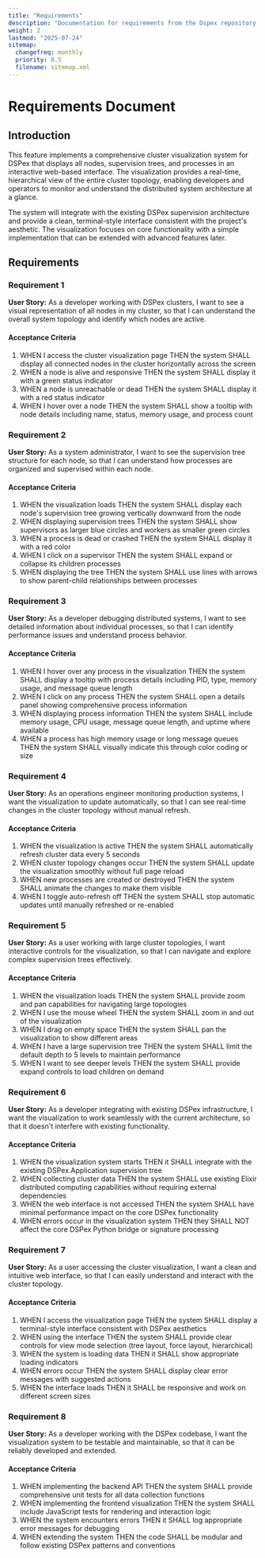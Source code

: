 ```yaml
---
title: "Requirements"
description: "Documentation for requirements from the Dspex repository."
weight: 2
lastmod: "2025-07-24"
sitemap:
  changefreq: monthly
  priority: 0.5
  filename: sitemap.xml
---
```


# Requirements Document

## Introduction

This feature implements a comprehensive cluster visualization system for DSPex that displays all nodes, supervision trees, and processes in an interactive web-based interface. The visualization provides a real-time, hierarchical view of the entire cluster topology, enabling developers and operators to monitor and understand the distributed system architecture at a glance.

The system will integrate with the existing DSPex supervision architecture and provide a clean, terminal-style interface consistent with the project's aesthetic. The visualization focuses on core functionality with a simple implementation that can be extended with advanced features later.

## Requirements

### Requirement 1

**User Story:** As a developer working with DSPex clusters, I want to see a visual representation of all nodes in my cluster, so that I can understand the overall system topology and identify which nodes are active.

#### Acceptance Criteria

1. WHEN I access the cluster visualization page THEN the system SHALL display all connected nodes in the cluster horizontally across the screen
2. WHEN a node is alive and responsive THEN the system SHALL display it with a green status indicator
3. WHEN a node is unreachable or dead THEN the system SHALL display it with a red status indicator
4. WHEN I hover over a node THEN the system SHALL show a tooltip with node details including name, status, memory usage, and process count

### Requirement 2

**User Story:** As a system administrator, I want to see the supervision tree structure for each node, so that I can understand how processes are organized and supervised within each node.

#### Acceptance Criteria

1. WHEN the visualization loads THEN the system SHALL display each node's supervision tree growing vertically downward from the node
2. WHEN displaying supervision trees THEN the system SHALL show supervisors as larger blue circles and workers as smaller green circles
3. WHEN a process is dead or crashed THEN the system SHALL display it with a red color
4. WHEN I click on a supervisor THEN the system SHALL expand or collapse its children processes
5. WHEN displaying the tree THEN the system SHALL use lines with arrows to show parent-child relationships between processes

### Requirement 3

**User Story:** As a developer debugging distributed systems, I want to see detailed information about individual processes, so that I can identify performance issues and understand process behavior.

#### Acceptance Criteria

1. WHEN I hover over any process in the visualization THEN the system SHALL display a tooltip with process details including PID, type, memory usage, and message queue length
2. WHEN I click on any process THEN the system SHALL open a details panel showing comprehensive process information
3. WHEN displaying process information THEN the system SHALL include memory usage, CPU usage, message queue length, and uptime where available
4. WHEN a process has high memory usage or long message queues THEN the system SHALL visually indicate this through color coding or size

### Requirement 4

**User Story:** As an operations engineer monitoring production systems, I want the visualization to update automatically, so that I can see real-time changes in the cluster topology without manual refresh.

#### Acceptance Criteria

1. WHEN the visualization is active THEN the system SHALL automatically refresh cluster data every 5 seconds
2. WHEN cluster topology changes occur THEN the system SHALL update the visualization smoothly without full page reload
3. WHEN new processes are created or destroyed THEN the system SHALL animate the changes to make them visible
4. WHEN I toggle auto-refresh off THEN the system SHALL stop automatic updates until manually refreshed or re-enabled

### Requirement 5

**User Story:** As a user working with large cluster topologies, I want interactive controls for the visualization, so that I can navigate and explore complex supervision trees effectively.

#### Acceptance Criteria

1. WHEN the visualization loads THEN the system SHALL provide zoom and pan capabilities for navigating large topologies
2. WHEN I use the mouse wheel THEN the system SHALL zoom in and out of the visualization
3. WHEN I drag on empty space THEN the system SHALL pan the visualization to show different areas
4. WHEN I have a large supervision tree THEN the system SHALL limit the default depth to 5 levels to maintain performance
5. WHEN I want to see deeper levels THEN the system SHALL provide expand controls to load children on demand

### Requirement 6

**User Story:** As a developer integrating with existing DSPex infrastructure, I want the visualization to work seamlessly with the current architecture, so that it doesn't interfere with existing functionality.

#### Acceptance Criteria

1. WHEN the visualization system starts THEN it SHALL integrate with the existing DSPex.Application supervision tree
2. WHEN collecting cluster data THEN the system SHALL use existing Elixir distributed computing capabilities without requiring external dependencies
3. WHEN the web interface is not accessed THEN the system SHALL have minimal performance impact on the core DSPex functionality
4. WHEN errors occur in the visualization system THEN they SHALL NOT affect the core DSPex Python bridge or signature processing

### Requirement 7

**User Story:** As a user accessing the cluster visualization, I want a clean and intuitive web interface, so that I can easily understand and interact with the cluster topology.

#### Acceptance Criteria

1. WHEN I access the visualization page THEN the system SHALL display a terminal-style interface consistent with DSPex aesthetics
2. WHEN using the interface THEN the system SHALL provide clear controls for view mode selection (tree layout, force layout, hierarchical)
3. WHEN the system is loading data THEN it SHALL show appropriate loading indicators
4. WHEN errors occur THEN the system SHALL display clear error messages with suggested actions
5. WHEN the interface loads THEN it SHALL be responsive and work on different screen sizes

### Requirement 8

**User Story:** As a developer working with the DSPex codebase, I want the visualization system to be testable and maintainable, so that it can be reliably developed and extended.

#### Acceptance Criteria

1. WHEN implementing the backend API THEN the system SHALL provide comprehensive unit tests for all data collection functions
2. WHEN implementing the frontend visualization THEN the system SHALL include JavaScript tests for rendering and interaction logic
3. WHEN the system encounters errors THEN it SHALL log appropriate error messages for debugging
4. WHEN extending the system THEN the code SHALL be modular and follow existing DSPex patterns and conventions